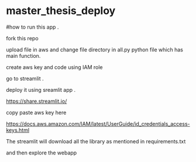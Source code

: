 # master_thesis_deploy

#how to run this app .

fork this repo 

upload file in aws and change file directory in all.py python file which has main function.

create aws key and code using IAM role

go to streamlit . 

deploy it using sreamlit app .

https://share.streamlit.io/


copy paste aws key here 

https://docs.aws.amazon.com/IAM/latest/UserGuide/id_credentials_access-keys.html

The streamlit will download all the library as mentioned in requirements.txt

and then explore the webapp 
